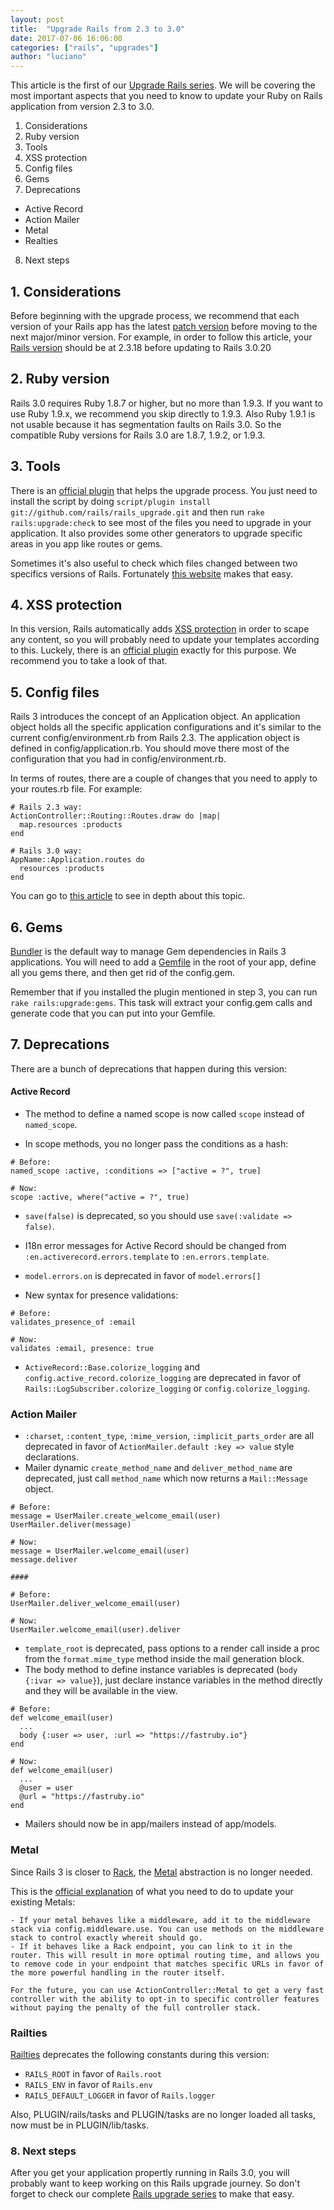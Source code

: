 ```yaml
---
layout: post
title:  "Upgrade Rails from 2.3 to 3.0"
date: 2017-07-06 16:06:00
categories: ["rails", "upgrades"]
author: "luciano"
---
```


This article is the first of our [Upgrade Rails series](https://www.ombulabs.com/blog/tags/upgrades). We will be covering the most important aspects that you need to know to update your Ruby on Rails application from version 2.3 to 3.0.

<!--more-->

1. Considerations
2. Ruby version
3. Tools
4. XSS protection
5. Config files
6. Gems
7. Deprecations
  - Active Record
  - Action Mailer
  - Metal
  - Realties
8. Next steps

## 1. Considerations
Before beginning with the upgrade process, we recommend that each version of your Rails app has the latest [patch version](http://semver.org) before moving to the next major/minor version. For example, in order to follow this article, your [Rails version](https://rubygems.org/gems/rails/versions) should be at 2.3.18 before updating to Rails 3.0.20

## 2. Ruby version
Rails 3.0 requires Ruby 1.8.7 or higher, but no more than 1.9.3. If you want to use Ruby 1.9.x, we recommend you skip directly to 1.9.3. Also Ruby 1.9.1 is not usable because it has segmentation faults on Rails 3.0. So the compatible Ruby versions for Rails 3.0 are 1.8.7, 1.9.2, or 1.9.3.

## 3. Tools
There is an [official plugin](https://github.com/rails/rails_upgrade) that helps the upgrade process. You just need to install the script by doing `script/plugin install git://github.com/rails/rails_upgrade.git` and then run `rake rails:upgrade:check` to see most of the files you need to upgrade in your application. It also provides some other generators to upgrade specific areas in you app like routes or gems.

Sometimes it's also useful to check which files changed between two specifics versions of Rails. Fortunately [this website](http://railsdiff.org/2.3.18/3.0.0) makes that easy.

## 4. XSS protection
In this version, Rails automatically adds [XSS protection](http://yehudakatz.com/2010/02/01/safebuffers-and-rails-3-0/) in order to scape any content, so you will probably need to update your templates according to this. Luckely, there is an [official plugin](https://github.com/rails/rails_xss) exactly for this purpose. We recommend you to take a look of that.

## 5. Config files
Rails 3 introduces the concept of an Application object. An application object holds all the specific application configurations and it's similar to the current config/environment.rb from Rails 2.3. The application object is defined in config/application.rb. You should move there most of the configuration that you had in config/environment.rb.

In terms of routes, there are a couple of changes that you need to apply to your routes.rb file. For example:

```
# Rails 2.3 way:
ActionController::Routing::Routes.draw do |map|
  map.resources :products
end

# Rails 3.0 way:
AppName::Application.routes do
  resources :products
end
```
You can go to [this article](https://blog.engineyard.com/2010/the-lowdown-on-routes-in-rails-3) to see in depth about this topic.

## 6. Gems
[Bundler](https://bundler.io/) is the default way to manage Gem dependencies in Rails 3 applications. You will need to add a [Gemfile](https://bundler.io/v1.15/gemfile_man.html) in the root of your app, define all you gems there, and then get rid of the config.gem.

Remember that if you installed the plugin mentioned in step 3, you can run `rake rails:upgrade:gems`. This task will extract your config.gem calls and generate code that you can put into your Gemfile.

## 7. Deprecations
There are a bunch of deprecations that happen during this version:

#### Active Record
- The method to define a named scope is now called `scope` instead of `named_scope`.

- In scope methods, you no longer pass the conditions as a hash:

```
# Before:
named_scope :active, :conditions => ["active = ?", true]

# Now:
scope :active, where("active = ?", true)
```

- `save(false)` is deprecated, so you should use `save(:validate => false)`.

- I18n error messages for Active Record should be changed from `:en.activerecord.errors.template` to `:en.errors.template`.

- `model.errors.on` is deprecated in favor of `model.errors[]`

- New syntax for presence validations:

```
# Before:
validates_presence_of :email

# Now:
validates :email, presence: true
```

- `ActiveRecord::Base.colorize_logging` and `config.active_record.colorize_logging` are deprecated in favor of `Rails::LogSubscriber.colorize_logging` or `config.colorize_logging`.

### Action Mailer
- `:charset`, `:content_type`, `:mime_version`, `:implicit_parts_order` are all deprecated in favor of `ActionMailer.default :key => value` style declarations.
- Mailer dynamic `create_method_name` and `deliver_method_name` are deprecated, just call `method_name` which now returns a `Mail::Message` object.

```
# Before:
message = UserMailer.create_welcome_email(user)
UserMailer.deliver(message)

# Now:
message = UserMailer.welcome_email(user)
message.deliver

####

# Before:
UserMailer.deliver_welcome_email(user)

# Now:
UserMailer.welcome_email(user).deliver
```
- `template_root` is deprecated, pass options to a render call inside a proc from the `format.mime_type` method inside the mail generation block.
- The body method to define instance variables is deprecated (`body {:ivar => value}`), just declare instance variables in the method directly and they will be available in the view.

```
# Before:
def welcome_email(user)
  ...
  body {:user => user, :url => "https://fastruby.io"}
end

# Now:
def welcome_email(user)
  ...
  @user = user
  @url = "https://fastruby.io"
end
```
- Mailers should now be in app/mailers instead of app/models.

### Metal
Since Rails 3 is closer to [Rack](http://guides.rubyonrails.org/rails_on_rack.html), the [Metal](http://weblog.rubyonrails.org/2008/12/17/introducing-rails-metal/) abstraction is no longer needed.

This is the [official explanation](https://github.com/rails/rails/commit/ed34652d1aca148fea61c5309c1bd5ff3a55abfa) of what you need to do to update your existing Metals:

```
- If your metal behaves like a middleware, add it to the middleware stack via config.middleware.use. You can use methods on the middleware stack to control exactly whereit should go.
- If it behaves like a Rack endpoint, you can link to it in the router. This will result in more optimal routing time, and allows you to remove code in your endpoint that matches specific URLs in favor of the more powerful handling in the router itself.

For the future, you can use ActionController::Metal to get a very fast controller with the ability to opt-in to specific controller features without paying the penalty of the full controller stack.
```

### Railties
[Railties](http://api.rubyonrails.org/classes/Rails/Railtie.html) deprecates the following constants during this version:

- `RAILS_ROOT` in favor of `Rails.root`
- `RAILS_ENV` in favor of `Rails.env`
- `RAILS_DEFAULT_LOGGER` in favor of `Rails.logger`

Also, PLUGIN/rails/tasks and PLUGIN/tasks are no longer loaded all tasks, now must be in PLUGIN/lib/tasks.

### 8. Next steps
After you get your application propertly running in Rails 3.0, you will probably want to keep working on this Rails upgrade journey. So don't forget to check our complete [Rails upgrade series](https://www.ombulabs.com/blog/tags/upgrades) to make that easy.
